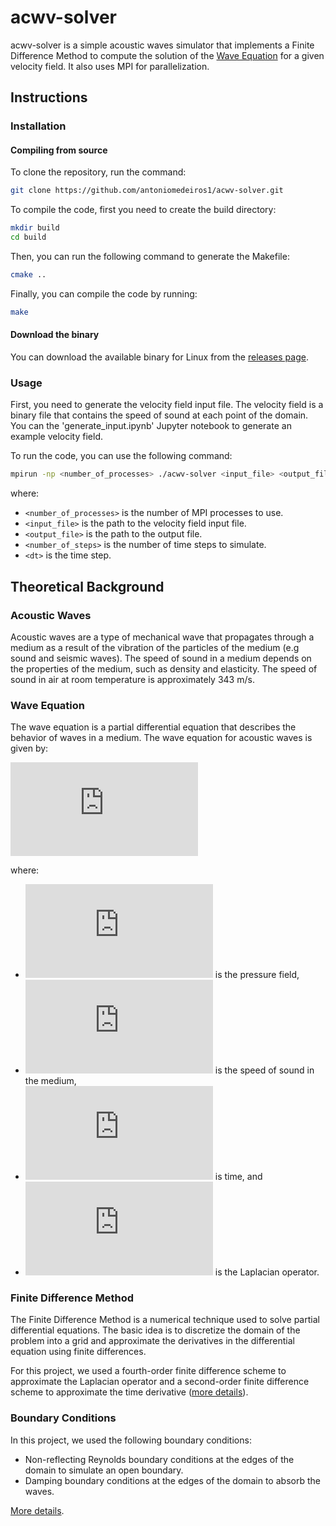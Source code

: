 # acwv-solver

acwv-solver is a simple acoustic waves simulator that implements a Finite Difference Method to compute the solution of the [Wave Equation](#wave-equation) for a given velocity field. It also uses MPI for parallelization. 

## Instructions

### Installation

#### Compiling from source

To clone the repository, run the command:

```sh
git clone https://github.com/antoniomedeiros1/acwv-solver.git
```

To compile the code, first you need to create the build directory:

```sh
mkdir build
cd build
```

Then, you can run the following command to generate the Makefile:

```sh
cmake ..
```

Finally, you can compile the code by running:

```sh
make
```

#### Download the binary

You can download the available binary for Linux from the [releases page](https://github.com/antoniomedeiros1/acwv-solver/releases).

### Usage

First, you need to generate the velocity field input file. The velocity field is a binary file that contains the speed of sound at each point of the domain. You can the 'generate_input.ipynb' Jupyter notebook to generate an example velocity field. 

To run the code, you can use the following command:

```sh
mpirun -np <number_of_processes> ./acwv-solver <input_file> <output_file> <number_of_steps> <dt>
```

where:
- `<number_of_processes>` is the number of MPI processes to use.
- `<input_file>` is the path to the velocity field input file.
- `<output_file>` is the path to the output file.
- `<number_of_steps>` is the number of time steps to simulate.
- `<dt>` is the time step.

## Theoretical Background

### Acoustic Waves

Acoustic waves are a type of mechanical wave that propagates through a medium as a result of the vibration of the particles of the medium (e.g sound and seismic waves). The speed of sound in a medium depends on the properties of the medium, such as density and elasticity. The speed of sound in air at room temperature is approximately 343 m/s.

### Wave Equation

The wave equation is a partial differential equation that describes the behavior of waves in a medium. The wave equation for acoustic waves is given by:

![Wave Equation](https://latex.codecogs.com/svg.latex?%5Cfrac%7B%5Cpartial%5E2%20p%7D%7B%5Cpartial%20t%5E2%7D%20%3D%20v%5E2%20%5Cnabla%5E2%20p)

where:
- ![p](https://latex.codecogs.com/svg.latex?p) is the pressure field,
- ![v](https://latex.codecogs.com/svg.latex?v) is the speed of sound in the medium,
- ![t](https://latex.codecogs.com/svg.latex?t) is time, and 
- ![%5Cnabla%5E2](https://latex.codecogs.com/svg.latex?%5Cnabla%5E2) is the Laplacian operator.

### Finite Difference Method

The Finite Difference Method is a numerical technique used to solve partial differential equations. The basic idea is to discretize the domain of the problem into a grid and approximate the derivatives in the differential equation using finite differences. 

For this project, we used a fourth-order finite difference scheme to approximate the Laplacian operator and a second-order finite difference scheme to approximate the time derivative ([more details](https://tattered-sleet-912.notion.site/2-1-M-todo-das-Diferen-as-Finitas-5fc05140011841648f7478e83fd5ffb2?pvs=4)).

### Boundary Conditions

In this project, we used the following boundary conditions:
- Non-reflecting Reynolds boundary conditions at the edges of the domain to simulate an open boundary.
- Damping boundary conditions at the edges of the domain to absorb the waves.

[More details](https://tattered-sleet-912.notion.site/2-3-Condi-es-de-Contorno-32e0fe6b394f49f3ab28a4b0122c3a29).

